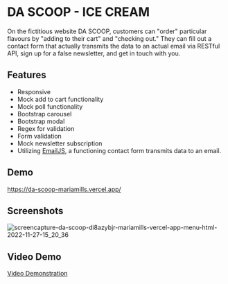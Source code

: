 
# DA SCOOP - ICE CREAM

On the fictitious website DA SCOOP, customers can "order" particular flavours by "adding to their cart" and "checking out." They can fill out a contact form that actually transmits the data to an actual email via RESTful API, sign up for a false newsletter, and get in touch with you.
## Features

- Responsive
- Mock add to cart functionality
- Mock poll functionality
- Bootstrap carousel
- Bootstrap modal
- Regex for validation
- Form validation
- Mock newsletter subscription
- Utilizing [EmailJS](https://www.emailjs.com/), a functioning contact form transmits data to an email.


## Demo

https://da-scoop-mariamills.vercel.app/

## Screenshots
![screencapture-da-scoop-di8azybjr-mariamills-vercel-app-menu-html-2022-11-27-15_20_36](https://user-images.githubusercontent.com/25801484/204157832-d52c3e82-620b-4bcc-ade0-0d818393c3c5.png)



## Video Demo

[Video Demonstration](https://www.youtube.com/watch?v=jXPTOBmbwKA)

